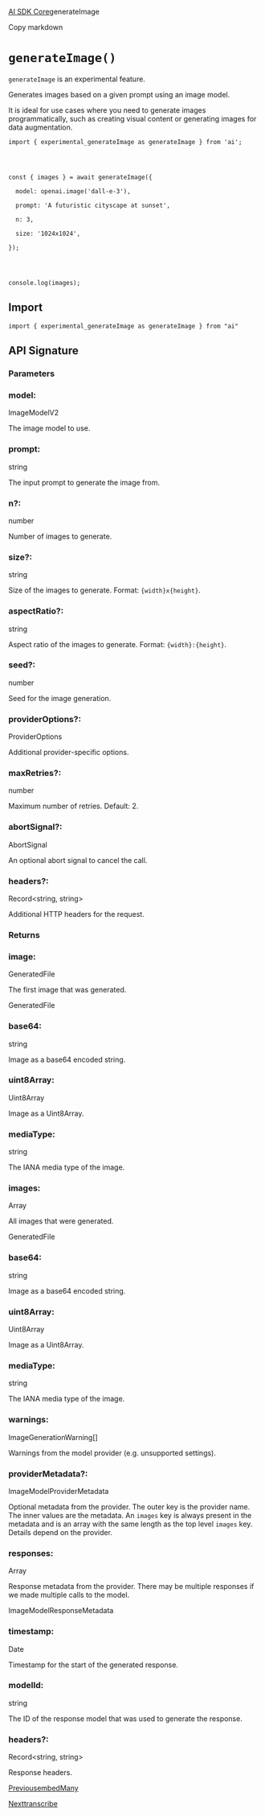 [AI SDK Core](/docs/ai-sdk-core)generateImage

Copy markdown

# `generateImage()`

`generateImage` is an experimental feature.

Generates images based on a given prompt using an image model.

It is ideal for use cases where you need to generate images programmatically,
such as creating visual content or generating images for data augmentation.

    
    
    import { experimental_generateImage as generateImage } from 'ai';
    
    
    
    
    const { images } = await generateImage({
    
      model: openai.image('dall-e-3'),
    
      prompt: 'A futuristic cityscape at sunset',
    
      n: 3,
    
      size: '1024x1024',
    
    });
    
    
    
    
    console.log(images);

## Import

    
    
    import { experimental_generateImage as generateImage } from "ai"

## API Signature

### Parameters

### model:

ImageModelV2

The image model to use.

### prompt:

string

The input prompt to generate the image from.

### n?:

number

Number of images to generate.

### size?:

string

Size of the images to generate. Format: `{width}x{height}`.

### aspectRatio?:

string

Aspect ratio of the images to generate. Format: `{width}:{height}`.

### seed?:

number

Seed for the image generation.

### providerOptions?:

ProviderOptions

Additional provider-specific options.

### maxRetries?:

number

Maximum number of retries. Default: 2.

### abortSignal?:

AbortSignal

An optional abort signal to cancel the call.

### headers?:

Record<string, string>

Additional HTTP headers for the request.

### Returns

### image:

GeneratedFile

The first image that was generated.

GeneratedFile

### base64:

string

Image as a base64 encoded string.

### uint8Array:

Uint8Array

Image as a Uint8Array.

### mediaType:

string

The IANA media type of the image.

### images:

Array<GeneratedFile>

All images that were generated.

GeneratedFile

### base64:

string

Image as a base64 encoded string.

### uint8Array:

Uint8Array

Image as a Uint8Array.

### mediaType:

string

The IANA media type of the image.

### warnings:

ImageGenerationWarning[]

Warnings from the model provider (e.g. unsupported settings).

### providerMetadata?:

ImageModelProviderMetadata

Optional metadata from the provider. The outer key is the provider name. The
inner values are the metadata. An `images` key is always present in the
metadata and is an array with the same length as the top level `images` key.
Details depend on the provider.

### responses:

Array<ImageModelResponseMetadata>

Response metadata from the provider. There may be multiple responses if we
made multiple calls to the model.

ImageModelResponseMetadata

### timestamp:

Date

Timestamp for the start of the generated response.

### modelId:

string

The ID of the response model that was used to generate the response.

### headers?:

Record<string, string>

Response headers.

[PreviousembedMany](/docs/reference/ai-sdk-core/embed-many)

[Nexttranscribe](/docs/reference/ai-sdk-core/transcribe)

